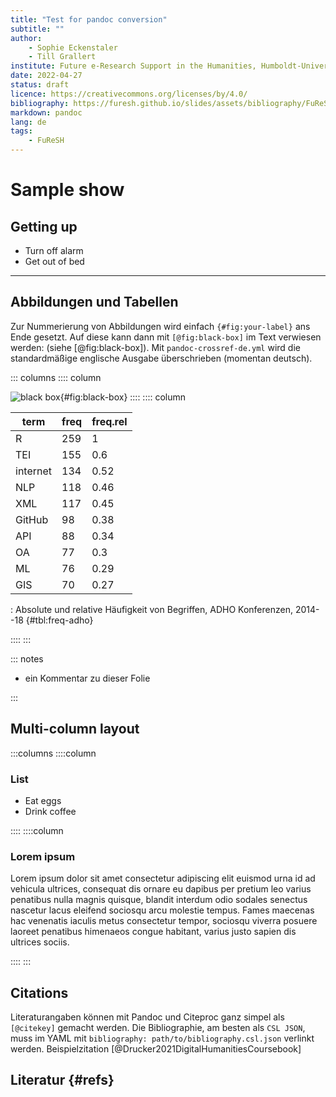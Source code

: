 ```yaml
---
title: "Test for pandoc conversion"
subtitle: ""
author:
    - Sophie Eckenstaler 
    - Till Grallert
institute: Future e-Research Support in the Humanities, Humboldt-Universität zu Berlin
date: 2022-04-27 
status: draft
licence: https://creativecommons.org/licenses/by/4.0/
bibliography: https://furesh.github.io/slides/assets/bibliography/FuReSH.csl.json
markdown: pandoc
lang: de
tags:
    - FuReSH
---
```


# Sample show
## Getting up

- Turn off alarm
- Get out of bed

------------------

## Abbildungen und Tabellen

Zur Nummerierung von Abbildungen wird einfach `{#fig:your-label}` ans Ende gesetzt. Auf diese kann dann mit `[@fig:black-box]` im Text verwiesen werden: (siehe [@fig:black-box]). Mit `pandoc-crossref-de.yml` wird die standardmäßige englische Ausgabe überschrieben (momentan deutsch).

::: columns
:::: column

![black box](https://furesh.github.io/slides/assets/images/blackbox/rId22.png){#fig:black-box}
::::
:::: column

|         term        | freq | freq.rel |
| ------------------- | ---- | -------- |
| R                   |  259 |        1 |
| TEI                 |  155 |      0.6 |
| internet            |  134 |     0.52 |
| NLP                 |  118 |     0.46 |
| XML                 |  117 |     0.45 |
| GitHub              |   98 |     0.38 |
| API                 |   88 |     0.34 |
| OA                  |   77 |      0.3 |
| ML                  |   76 |     0.29 |
| GIS                 |   70 |     0.27 |

: Absolute und relative Häufigkeit von Begriffen, ADHO Konferenzen, 2014--18 {#tbl:freq-adho}

::::
:::

::: notes

- ein Kommentar zu dieser Folie

:::

## Multi-column layout

:::columns
::::column

### List

- Eat eggs
- Drink coffee

::::
::::column

### Lorem ipsum

Lorem ipsum dolor sit amet consectetur adipiscing elit euismod urna id ad vehicula ultrices, consequat dis ornare eu dapibus per pretium leo varius penatibus nulla magnis quisque, blandit interdum odio sodales senectus nascetur lacus eleifend sociosqu arcu molestie tempus. Fames maecenas hac venenatis iaculis metus consectetur tempor, sociosqu viverra posuere laoreet penatibus himenaeos congue habitant, varius justo sapien dis ultrices sociis. 

::::
:::

## Citations

Literaturangaben können mit Pandoc und Citeproc ganz simpel als `[@citekey]` gemacht werden. Die Bibliographie, am besten als `CSL JSON`, muss im YAML mit `bibliography: path/to/bibliography.csl.json` verlinkt werden. Beispielzitation [@Drucker2021DigitalHumanitiesCoursebook]

## Literatur {#refs}